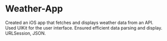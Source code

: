 # Weather-App
Created an iOS app that fetches and displays weather data from an API.
Used UIKit for the user interface.
Ensured efficient data parsing and display. URLSession, JSON.
